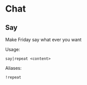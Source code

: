 # Chat



## Say

Make Friday say what ever you want

Usage:

```none
say|repeat <content>
```

Aliases:

```none
!repeat
```

